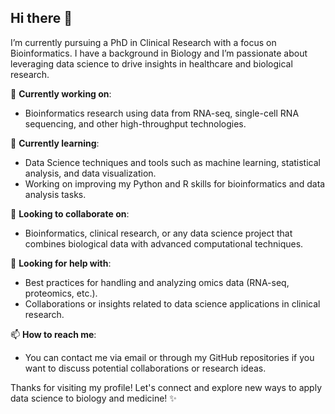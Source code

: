 
## Hi there 👋

I’m currently pursuing a PhD in Clinical Research with a focus on Bioinformatics. I have a background in Biology and I’m passionate about leveraging data science to drive insights in healthcare and biological research.

🔭 **Currently working on**: 
- Bioinformatics research using data from RNA-seq, single-cell RNA sequencing, and other high-throughput technologies.

🌱 **Currently learning**: 
- Data Science techniques and tools such as machine learning, statistical analysis, and data visualization.
- Working on improving my Python and R skills for bioinformatics and data analysis tasks.

👯 **Looking to collaborate on**: 
- Bioinformatics, clinical research, or any data science project that combines biological data with advanced computational techniques.

🤔 **Looking for help with**: 
- Best practices for handling and analyzing omics data (RNA-seq, proteomics, etc.).
- Collaborations or insights related to data science applications in clinical research.

📫 **How to reach me**: 
- You can contact me via email or through my GitHub repositories if you want to discuss potential collaborations or research ideas.

Thanks for visiting my profile! Let's connect and explore new ways to apply data science to biology and medicine! ✨
